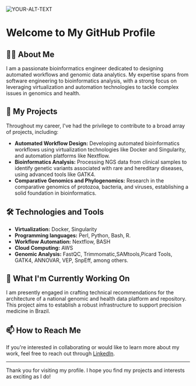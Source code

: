 <picture>
 <source media="(prefers-color-scheme: dark)" srcset="https://as1.ftcdn.net/jpg/02/05/25/60/500_F_205256025_QlcNRkiap1upFCRLXAQAiz2k2kb5ABER.jpg">
 <source media="(prefers-color-scheme: light)" srcset="https://th.bing.com/th/id/OIP.wzbaDM57Gkg023WuqmnA6QHaDx?w=582&h=297&rs=1&pid=ImgDetMain">
 <img alt="YOUR-ALT-TEXT" src="YOUR-DEFAULT-IMAGE">
</picture>

# Welcome to My GitHub Profile

## 👨‍💻 About Me
I am a passionate bioinformatics engineer dedicated to designing automated workflows and genomic data analytics. My expertise spans from software engineering to bioinformatics analysis, with a strong focus on leveraging virtualization and automation technologies to tackle complex issues in genomics and health.

## 🚀 My Projects
Throughout my career, I've had the privilege to contribute to a broad array of projects, including:
- **Automated Workflow Design:** Developing automated bioinformatics workflows using virtualization technologies like Docker and Singularity, and automation platforms like Nextflow.
- **Bioinformatics Analysis:** Processing NGS data from clinical samples to identify genetic variants associated with rare and hereditary diseases, using advanced tools like GATK4.
- **Comparative Genomics and Phylogenomics:** Research in the comparative genomics of protozoa, bacteria, and viruses, establishing a solid foundation in bioinformatics.

## 🛠 Technologies and Tools 
- **Virtualization:** Docker, Singularity
- **Programming languages:** Perl, Python, Bash, R. 
- **Workflow Automation:** Nextflow, BASH
- **Cloud Computing:** AWS
- **Genomic Analysis:** FastQC, Trimmomatic,SAMtools,Picard Tools, GATK4, ANNOVAR, VEP, SnpEff, among others.

## 🌱 What I'm Currently Working On
I am presently engaged in crafting technical recommendations for the architecture of a national genomic and health data platform and repository. This project aims to establish a robust infrastructure to support precision medicine in Brazil.

## 📫 How to Reach Me
If you're interested in collaborating or would like to learn more about my work, feel free to reach out through [LinkedIn](your-linkedin-link).

---

Thank you for visiting my profile. I hope you find my projects and interests as exciting as I do!



